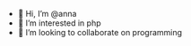 - 👋 Hi, I’m @anna
- 👀 I’m interested in php
- 💞️ I’m looking to collaborate on programming


<!---
galacticaanna/galacticaanna is a ✨ special ✨ repository because its `README.md` (this file) appears on your GitHub profile.
You can click the Preview link to take a look at your changes.
--->
